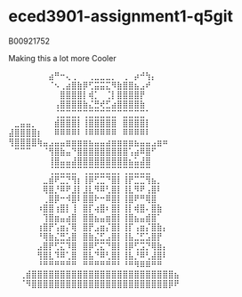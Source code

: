# eced3901-assignment1-q5git
B00921752

Making this a lot more Cooler 

 ⠀⠀⠀⠀⠀⠀⠀⣴⠛⠒⢄⢀⠀⠀⢀⣀⣀⣀⡀⠀⢀⠀⡴⠚⢳⡄⠀⠀⠀⠀
⠀⠀⠀⠀⠀⠀⠀⠈⠢⢀⣴⣿⣷⡿⢋⣭⣭⣍⠻⣷⣿⣿⣦⣠⠞⠀⠀⠀⠀⠀
⠀⠀⠀⠀⠀⠀⠀⠀⠀⣿⣿⣿⣿⡇⢾⡁⠀⢈⡇⣿⣿⣿⣿⡟⠀⠀⠀⠀⠀⠀
⠀⠀⠀⠀⠀⠀⠀⠀⢠⣿⣿⣿⣿⣷⣌⣛⢞⣋⣴⣿⣿⣿⣿⣷⠀⠀⠀⠀⠀⠀
⠀⠀⠀⠀⠀⠀⠀⠀⢈⣉⣉⣉⡉⢉⣉⣉⣉⣉⣉⠉⣉⣉⣉⣉⠁⠀⠀⠀⠀⠀
⠀⣀⣤⣤⡀⠀⠀⠀⣾⣿⣿⣿⡇⢸⣿⣿⣿⣿⣿⠀⣿⣿⣿⣿⡇⠀⠀⠀⠀⠀
⣼⣿⣿⣿⣿⡆⠀⠀⠿⠿⠿⠿⠇⠸⠿⠿⠿⠿⠿⠀⠿⠿⠿⠿⠇⠀⠀⠀⠀⠀
⢻⣿⣿⣿⣿⢷⣤⣠⣤⣤⣶⣶⣶⣶⣦⣤⣤⣴⣶⣶⣶⣶⣦⣤⣤⣠⣶⠶⠀⠀
⠀⠉⠉⠉⠀⠀⠈⢻⣿⣷⣤⠙⣿⣿⣿⣿⣿⣿⣿⣿⣿⢡⣴⠿⣿⠋⠀⠀⠀⠀
⠀⠀⠀⠀⠀⠀⠀⢸⣿⣤⣤⣼⣿⣿⣿⣿⣿⣿⣿⣿⣿⣦⣥⣼⣿⠀⠀⠀⠀⠀
⠀⠀⠀⠀⠀⠀⠀⢈⣉⣉⣉⣉⠉⢉⣉⣉⣉⣉⣉⡉⢉⣉⣉⣉⣉⠀⠀⠀⠀⠀
⠀⠀⠀⠀⠀⠀⣀⣾⠟⣉⡙⢻⡆⢸⡿⢋⣉⠙⣿⡇⢸⡟⣉⣉⢻⣦⡀⠀⠀⠀
⠀⠀⠀⠀⠀⠀⢿⣿⡘⠿⠟⣸⡇⣸⣇⠻⠿⢃⣿⡇⢸⣇⠻⠟⢠⣿⠇⠀⠀⠀
⠀⠀⠀⠀⠀⠀⢀⣿⡿⠒⠺⣿⠇⣿⣿⠗⠒⠿⣿⡇⢸⣿⠟⠛⢿⣿⠀⠀⠀⠀
⠀⠀⠀⠀⠀⠰⣿⣿⢰⣿⡇⢸⠀⣿⡏⢴⣿⠆⣿⡇⢸⡇⢾⣿⠄⣿⣷⠀⠀⠀
⠀⠀⠀⠀⠀⠀⢹⣿⣶⣤⣴⣿⠀⣿⣿⣦⣤⣶⣿⡇⢸⣿⣦⣤⣾⣿⠁⠀⠀⠀
⠀⠀⠀⠀⠀⢰⣿⡟⢡⣶⡌⢿⠀⣿⡟⣠⣶⡌⣿⡇⢸⡏⢠⣶⡌⣿⣷⡄⠀⠀
⠀⠀⠀⠀⠀⠘⢿⣷⣌⣛⣡⣿⠀⣿⣷⣌⣋⣠⣿⡇⢸⣧⣈⣋⣡⣿⡟⠀⠀⠀
⠀⠀⠀⠀⠀⣠⣿⡟⢋⣍⠹⣿⠀⣿⡿⢋⣍⠙⣿⡇⢸⡿⢋⣩⡙⢿⣷⡄⠀⠀
⠀⠀⠀⠀⠀⢻⣿⣇⠹⠿⢁⣿⠀⣿⣧⠙⠿⢃⣿⡇⢸⣧⡘⠿⢃⣼⣿⠇⠀⠀
⠀⠀⠀⠀⠀⠘⠛⠛⠛⠛⠛⠛⠀⠛⠛⠛⠛⠛⠛⠃⠘⠛⠻⠿⠿⠛⠛⠀⠀⠀
⠀⠀⢀⣾⣿⣿⣿⣿⣿⣿⣿⣿⣿⣿⣿⣿⣿⣿⣿⣿⣿⣿⣿⣿⣿⣿⣿⣿⣿⣦
⠀⠀⠈⠻⣿⣿⣿⣿⣿⣿⣿⣿⣿⣿⣿⣿⣿⣿⣿⣿⣿⣿⣿⣿⣿⣿⣿⣿⡿⠟
